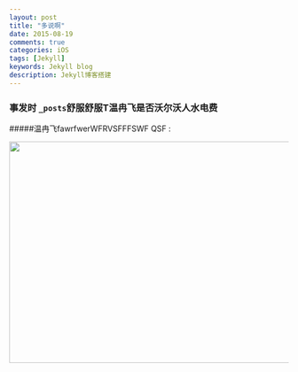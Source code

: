 ```yaml
---
layout: post
title: "多说啊"
date: 2015-08-19
comments: true
categories: iOS
tags: [Jekyll]
keywords: Jekyll blog
description: Jekyll博客搭建
---
```


### 事发时 `_posts`舒服舒服T温冉飞是否沃尔沃人水电费

#####温冉飞fawrfwerWFRVSFFFSWF QSF :

<img src="https://github.com/iOSSer/iOSSer.github.io/blob/master/assets/images/fire_balloon.jpg?raw=true" width="600" height="400">
